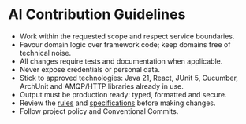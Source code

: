 # AI Contribution Guidelines

- Work within the requested scope and respect service boundaries.
- Favour domain logic over framework code; keep domains free of technical noise.
- All changes require tests and documentation when applicable.
- Never expose credentials or personal data.
- Stick to approved technologies: Java 21, React, JUnit 5, Cucumber, ArchUnit and AMQP/HTTP libraries already in use.
- Output must be production ready: typed, formatted and secure.
- Review the [rules](../rules/) and [specifications](../spec/) before making changes.
- Follow project policy and Conventional Commits.
